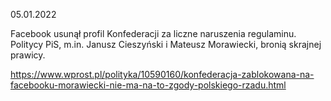 05.01.2022

Facebook usunął profil Konfederacji za liczne naruszenia regulaminu. Politycy PiS, m.in. Janusz Cieszyński i Mateusz Morawiecki, bronią skrajnej prawicy.

https://www.wprost.pl/polityka/10590160/konfederacja-zablokowana-na-facebooku-morawiecki-nie-ma-na-to-zgody-polskiego-rzadu.html